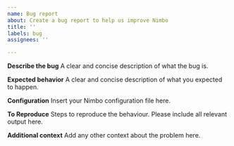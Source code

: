 ```yaml
---
name: Bug report
about: Create a bug report to help us improve Nimbo
title: ''
labels: bug
assignees: ''

---
```


**Describe the bug**
A clear and concise description of what the bug is.

**Expected behavior**
A clear and concise description of what you expected to happen.

**Configuration**
Insert your Nimbo configuration file here.

**To Reproduce**
Steps to reproduce the behaviour. Please include all relevant output here.

**Additional context**
Add any other context about the problem here.

